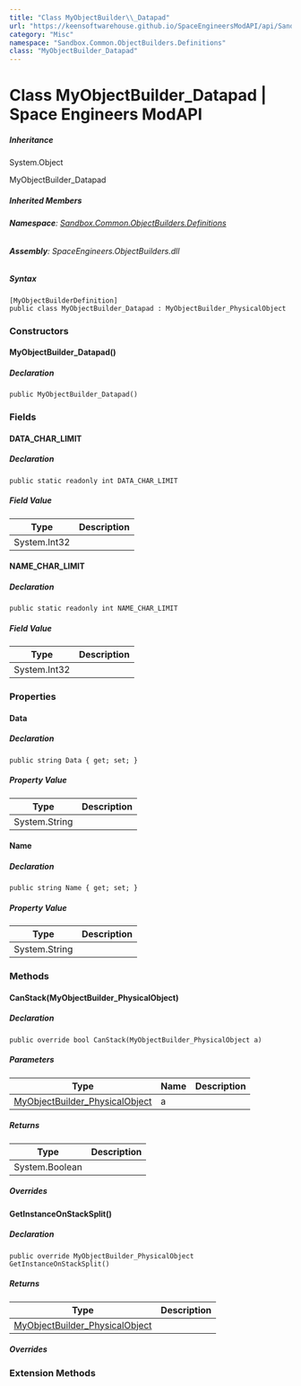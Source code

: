 ```yaml
---
title: "Class MyObjectBuilder\\_Datapad"
url: "https://keensoftwarehouse.github.io/SpaceEngineersModAPI/api/Sandbox.Common.ObjectBuilders.Definitions.MyObjectBuilder_Datapad.html"
category: "Misc"
namespace: "Sandbox.Common.ObjectBuilders.Definitions"
class: "MyObjectBuilder_Datapad"
---
```


# Class MyObjectBuilder\_Datapad | Space Engineers ModAPI

##### Inheritance

System.Object

MyObjectBuilder\_Datapad

##### Inherited Members

###### **Namespace**: [Sandbox.Common.ObjectBuilders.Definitions](https://keensoftwarehouse.github.io/SpaceEngineersModAPI/api/Sandbox.Common.ObjectBuilders.Definitions.html)

###### **Assembly**: SpaceEngineers.ObjectBuilders.dll

##### Syntax

```
[MyObjectBuilderDefinition]
public class MyObjectBuilder_Datapad : MyObjectBuilder_PhysicalObject
```

### Constructors

#### MyObjectBuilder\_Datapad()

##### Declaration

```
public MyObjectBuilder_Datapad()
```

### Fields

#### DATA\_CHAR\_LIMIT

##### Declaration

```
public static readonly int DATA_CHAR_LIMIT
```

##### Field Value

| Type | Description |
| --- | --- |
| System.Int32 |     |

#### NAME\_CHAR\_LIMIT

##### Declaration

```
public static readonly int NAME_CHAR_LIMIT
```

##### Field Value

| Type | Description |
| --- | --- |
| System.Int32 |     |

### Properties

#### Data

##### Declaration

```
public string Data { get; set; }
```

##### Property Value

| Type | Description |
| --- | --- |
| System.String |     |

#### Name

##### Declaration

```
public string Name { get; set; }
```

##### Property Value

| Type | Description |
| --- | --- |
| System.String |     |

### Methods

#### CanStack(MyObjectBuilder\_PhysicalObject)

##### Declaration

```
public override bool CanStack(MyObjectBuilder_PhysicalObject a)
```

##### Parameters

| Type | Name | Description |
| --- | --- | --- |
| [MyObjectBuilder\_PhysicalObject](https://keensoftwarehouse.github.io/SpaceEngineersModAPI/api/VRage.Game.MyObjectBuilder_PhysicalObject.html) | a   |     |

##### Returns

| Type | Description |
| --- | --- |
| System.Boolean |     |

##### Overrides

#### GetInstanceOnStackSplit()

##### Declaration

```
public override MyObjectBuilder_PhysicalObject GetInstanceOnStackSplit()
```

##### Returns

| Type | Description |
| --- | --- |
| [MyObjectBuilder\_PhysicalObject](https://keensoftwarehouse.github.io/SpaceEngineersModAPI/api/VRage.Game.MyObjectBuilder_PhysicalObject.html) |     |

##### Overrides

### Extension Methods